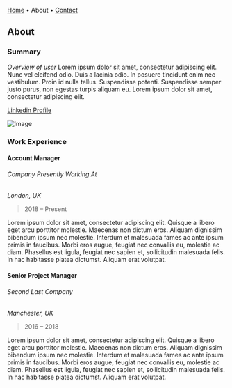 [Home](./index.html) • About • [Contact](./contact.html)

## About

### Summary
_Overview of user_
Lorem ipsum dolor sit amet, consectetur adipiscing elit. Nunc vel eleifend odio. Duis a lacinia odio. In posuere tincidunt enim nec vestibulum. Proin id nulla tellus. Suspendisse potenti. Suspendisse semper justo purus, non egestas turpis aliquam eu. Lorem ipsum dolor sit amet, consectetur adipiscing elit. 

[Linkedin Profile](https://www.linkedin.com/)

![Image](https://images.unsplash.com/photo-1472289065668-ce650ac443d2?ixlib=rb-1.2.1&ixid=eyJhcHBfaWQiOjEyMDd9&auto=format&fit=crop&w=5100&q=80)

### Work Experience

#### Account Manager
###### Company Presently Working At 
_London, UK_
> 2018 – Present 

Lorem ipsum dolor sit amet, consectetur adipiscing elit. Quisque a libero eget arcu porttitor molestie. Maecenas non dictum eros. Aliquam dignissim bibendum ipsum nec molestie. Interdum et malesuada fames ac ante ipsum primis in faucibus. Morbi eros augue, feugiat nec convallis eu, molestie ac diam. Phasellus est ligula, feugiat nec sapien et, sollicitudin malesuada felis. In hac habitasse platea dictumst. Aliquam erat volutpat.

#### Senior Project Manager
###### Second Last Company 
_Manchester, UK_
> 2016 – 2018 

Lorem ipsum dolor sit amet, consectetur adipiscing elit. Quisque a libero eget arcu porttitor molestie. Maecenas non dictum eros. Aliquam dignissim bibendum ipsum nec molestie. Interdum et malesuada fames ac ante ipsum primis in faucibus. Morbi eros augue, feugiat nec convallis eu, molestie ac diam. Phasellus est ligula, feugiat nec sapien et, sollicitudin malesuada felis. In hac habitasse platea dictumst. Aliquam erat volutpat.

